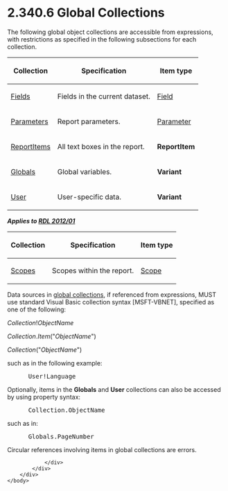 <html dir="LTR" xmlns:mshelp="http://msdn.microsoft.com/mshelp" xmlns:ddue="http://ddue.schemas.microsoft.com/authoring/2003/5" xmlns:xlink="http://www.w3.org/1999/xlink" xmlns:tool="http://www.microsoft.com/tooltip">
    <head>
        <meta http-equiv="Content-Type" content="text/html; CHARSET=utf-8"></meta>
        <meta name="save" content="history"></meta>
        <title>2.340.6 Global Collections</title>
        <xml>
            <mshelp:toctitle title="2.340.6 Global Collections"></mshelp:toctitle>
            <mshelp:rltitle title="[MS-RDL]: Global Collections"></mshelp:rltitle>
            <mshelp:keyword index="A" term="600d40be-1252-43ca-9a40-2e646db8300f"></mshelp:keyword>
            <mshelp:attr name="DCSext.ContentType" value="open specification"></mshelp:attr>
            <mshelp:attr name="AssetID" value="600d40be-1252-43ca-9a40-2e646db8300f"></mshelp:attr>
            <mshelp:attr name="TopicType" value="kbRef"></mshelp:attr>
            <mshelp:attr name="DCSext.Title" value="[MS-RDL]: Global Collections" />
        </xml>
    </head>
    <body>
        <div id="header">
            <h1 class="heading">2.340.6 Global Collections</h1>
        </div>
        <div id="mainSection">
            <div id="mainBody">
                <div id="allHistory" class="saveHistory"></div>
                <div id="sectionSection0" class="section" name="collapseableSection">
                    

<p>The following global object collections are accessible from
expressions, with restrictions as specified in the following subsections for
each collection. </p>

<table>
 <thead>
  <tr>
   <th>
   <p>Collection</p>
   </th>
   <th>
   <p>Specification</p>
   </th>
   <th>
   <p>Item type</p>
   </th>
  </tr>
 </thead>
 <tr>
  <td>
  <p><a href="b37f01de-0f2f-42f0-90e2-ad8bed343954.htm">Fields</a></p>
  </td>
  <td>
  <p>Fields in the current dataset.</p>
  </td>
  <td>
  <p><a href="940b8522-5d1f-4a2a-ab79-087ef6a69881.htm">Field</a></p>
  </td>
 </tr>
 <tr>
  <td>
  <p><a href="f7dec362-cf85-4dd9-9f29-7e8101e80b9a.htm">Parameters</a></p>
  </td>
  <td>
  <p>Report parameters.</p>
  </td>
  <td>
  <p><a href="bc41bd5d-b10d-4ac3-ae17-40517c8449f0.htm">Parameter</a></p>
  </td>
 </tr>
 <tr>
  <td>
  <p><a href="c5fef915-e842-43b4-91f9-56af4eb15be0.htm">ReportItems</a></p>
  </td>
  <td>
  <p>All text boxes in the report.</p>
  </td>
  <td>
  <p><b>ReportItem</b></p>
  </td>
 </tr>
 <tr>
  <td>
  <p><a href="381824cf-4274-444d-a63e-d2d6a7527f68.htm">Globals</a></p>
  </td>
  <td>
  <p>Global variables.</p>
  </td>
  <td>
  <p><b>Variant</b></p>
  </td>
 </tr>
 <tr>
  <td>
  <p><a href="7dfd1e68-de5e-432e-a070-f3640cd3d12b.htm">User</a></p>
  </td>
  <td>
  <p>User-specific data.</p>
  </td>
  <td>
  <p><b>Variant</b></p>
  </td>
 </tr>
</table>

<p><b><i>Applies to </i></b><a href="f165fb82-3c5a-4369-961c-128de233638c.htm"><b><i>RDL 2012/01</i></b></a></p>

<table>
 <thead>
  <tr>
   <th>
   <p>Collection</p>
   </th>
   <th>
   <p>Specification</p>
   </th>
   <th>
   <p>Item type</p>
   </th>
  </tr>
 </thead>
 <tr>
  <td>
  <p><a href="37bd4d49-7ed6-4248-b283-191371b07804.htm">Scopes</a></p>
  </td>
  <td>
  <p>Scopes within the report.</p>
  </td>
  <td>
  <p><a href="d515a708-2f66-45dc-8128-3bfc642e76e5.htm">Scope</a></p>
  </td>
 </tr>
</table>

<p>Data sources in <a href="b2482b3f-74ab-4ca8-a9e5-c07955011743.htm#gt_dc73cb0c-53f5-4b67-83c8-b28cd60bd2d9">global collections</a>, if
referenced from expressions, MUST use standard Visual Basic collection syntax
[MSFT-VBNET], specified as one of the following:</p>

<p><i>Collection</i>!<i>ObjectName</i></p>

<p><i>Collection</i>.<i>Item</i>(&quot;<i>ObjectName</i>&quot;)</p>

<p><i>Collection</i>(&quot;<i>ObjectName</i>&quot;)</p>

<p>such as in the following example:</p>

<dl>
<dd>
<div><pre> User!Language
</pre></div>
</dd></dl>

<p>Optionally, items in the <b>Globals</b> and <b>User</b>
collections can also be accessed by using property syntax:</p>

<dl>
<dd>
<div><pre> Collection.ObjectName
</pre></div>
</dd></dl>

<p>such as in: </p>

<dl>
<dd>
<div><pre> Globals.PageNumber
</pre></div>
</dd></dl>

<p>Circular references involving items in global collections
are errors.</p>


                </div>
            </div>
        </div>
    </body>
</html>